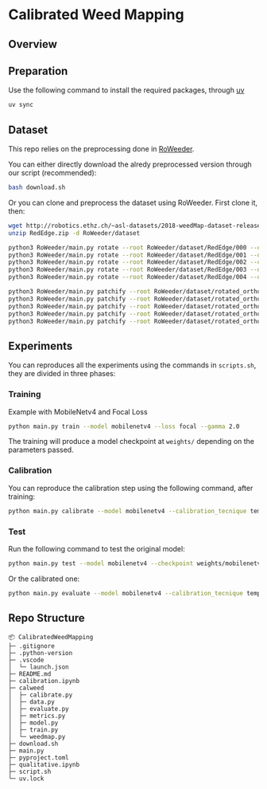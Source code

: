 # Calibrated Weed Mapping

## Overview

## Preparation
Use the following command to install the required packages, through [uv](https://docs.astral.sh/uv/)
```bash
uv sync
```

## Dataset
This repo relies on the preprocessing done in [RoWeeder](https://github.com/yourusername/RoWeeder).

You can either directly download the alredy preprocessed version through our script (recommended):
```bash
bash download.sh
```

Or you can clone and preprocess the dataset using RoWeeder. First clone it, then:

```bash
wget http://robotics.ethz.ch/~asl-datasets/2018-weedMap-dataset-release/Orthomosaic/RedEdge.zip
unzip RedEdge.zip -d RoWeeder/dataset

python3 RoWeeder/main.py rotate --root RoWeeder/dataset/RedEdge/000 --outdir RoWeeder/dataset/rotated_ortho/000 --angle -46
python3 RoWeeder/main.py rotate --root RoWeeder/dataset/RedEdge/001 --outdir RoWeeder/dataset/rotated_ortho/001 --angle -46
python3 RoWeeder/main.py rotate --root RoWeeder/dataset/RedEdge/002 --outdir RoWeeder/dataset/rotated_ortho/002 --angle -46
python3 RoWeeder/main.py rotate --root RoWeeder/dataset/RedEdge/003 --outdir RoWeeder/dataset/rotated_ortho/003 --angle -46
python3 RoWeeder/main.py rotate --root RoWeeder/dataset/RedEdge/004 --outdir RoWeeder/dataset/rotated_ortho/004 --angle -46

python3 RoWeeder/main.py patchify --root RoWeeder/dataset/rotated_ortho/000 --outdir RoWeeder/dataset/patches/512/000 --patch_size 512
python3 RoWeeder/main.py patchify --root RoWeeder/dataset/rotated_ortho/001 --outdir RoWeeder/dataset/patches/512/001 --patch_size 512
python3 RoWeeder/main.py patchify --root RoWeeder/dataset/rotated_ortho/002 --outdir RoWeeder/dataset/patches/512/002 --patch_size 512
python3 RoWeeder/main.py patchify --root RoWeeder/dataset/rotated_ortho/003 --outdir RoWeeder/dataset/patches/512/003 --patch_size 512
python3 RoWeeder/main.py patchify --root RoWeeder/dataset/rotated_ortho/004 --outdir RoWeeder/dataset/patches/512/004 --patch_size 512
```

## Experiments

You can reproduces all the experiments using the commands in `scripts.sh`, they are divided in three phases:

### Training

Example with MobileNetv4 and Focal Loss

```bash
python main.py train --model mobilenetv4 --loss focal --gamma 2.0
```

The training will produce a model checkpoint at `weights/` depending on the parameters passed.

### Calibration

You can reproduce the calibration step using the following command, after training:

```bash
python main.py calibrate --model mobilenetv4 --calibration_tecnique temperature_scaling --num_epochs 30 --checkpoint weights/mobilenetv4_focal_gamma2.0.pth
```

### Test

Run the following command to test the original model:

```bash
python main.py test --model mobilenetv4 --checkpoint weights/mobilenetv4_focal_gamma2.0.pth
```

Or the calibrated one:

```bash
python main.py evaluate --model mobilenetv4 --calibration_tecnique temperature_scaling --calibration_params weights/mobilenetv4_calibrated_n30_temperature_scaling_ckpt_mobilenetv4_focal_gamma2.pkl --checkpoint weights/mobilenetv4_focal_gamma2.0.pth
```

## Repo Structure

```
📦 CalibratedWeedMapping
├─ .gitignore
├─ .python-version
├─ .vscode
│  └─ launch.json
├─ README.md
├─ calibration.ipynb
├─ calweed
│  ├─ calibrate.py
│  ├─ data.py
│  ├─ evaluate.py
│  ├─ metrics.py
│  ├─ model.py
│  ├─ train.py
│  └─ weedmap.py
├─ download.sh
├─ main.py
├─ pyproject.toml
├─ qualitative.ipynb
├─ script.sh
└─ uv.lock
```